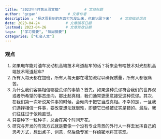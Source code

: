 ```yaml
---
title: "2023年4月第三周文摘"           # 文章标题
author: "gcgan"              # 文章作者
description : "把这周看到的东西打包发出来，也算记录下来"    # 文章描述信息
date: 2023-04-24            # 文章编写日期
lastmod: 2023-04-26         # 文章修改日期
tags:  ["学习摘要", "每周摘要"]
categories: ["社会人文"]
---
```

### 观点
1. 如果电车能对油车发动机高端技术弯道超车的话？将来会有啥技术对光刻机高端技术弯道超车?
1. 所有人每天都在加班，所有人每天都在增加流程以确保质量，所有人都很痛苦。
1. 为什么我们容易相信哪些荒谬的事情？首先，如果这种荒谬符合我们的世界观或者所希望的事态走向，那比起真相，我们通常更愿意接受这种荒谬。其次，在我们第一次听说某件事的时候，会倾向于把它当成真相。不幸的是，一旦我们选择相信一件事，要改变想法就很难，即便它已经被证实是错的。最后，我们往往过于依赖直觉。
1. 只要种下一粒种子，总会在某个时间开花。
1. 研究与开发的有效方式就是要像一个没有专业背景的外行人一样去发挥自己的思考方式，想出点子、创意，然后像专家一样缜密地将其实现。